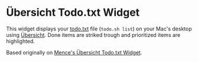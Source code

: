 Übersicht Todo.txt Widget
=========================

This widget displays your [todo.txt](http://todotxt.com/) file (`todo.sh list`)
on your Mac's desktop using [Übersicht](https://github.com/felixhageloh/uebersicht). Done items are striked trough and prioritized items are highlighted.

Based originally on [Mence's Übersicht Todo.txt Widget](https://github.com/mence/ubersicht-todo-txt-widget/).

